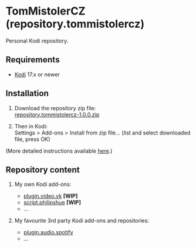 # TomMistolerCZ (repository.tommistolercz)

Personal Kodi repository.

## Requirements

- [Kodi](https://kodi.tv) 17.x or newer<br>

## Installation

1. Download the repository zip file:<br>
   [repository.tommistolercz-1.0.0.zip](https://github.com/tommistolercz/repository.tommistolercz/releases/download/v1.0.0/repository.tommistolercz-1.0.0.zip)

2. Then in Kodi:<br>
    Settings > Add-ons > Install from zip file... (list and select downloaded file, press OK)
    
(More detailed instructions available [here](https://kodi.wiki/view/HOW-TO:Install_add-ons_from_zip_files).)

## Repository content

1. My own Kodi add-ons:

    - [plugin.video.vk](https://github.com/tommistolercz/plugin.video.vk) **[WIP]**
    - [script.philipshue](https://github.com/tommistolercz/script.philipshue) **[WIP]**
    - ...

2. My favourite 3rd party Kodi add-ons and repositories:

    - [plugin.audio.spotify](https://github.com/marcelveldt/plugin.audio.spotify)
    - ...

<!--3. My custom Kodi userdata files:-->
